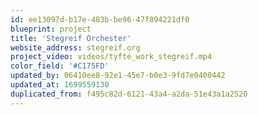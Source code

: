 ```yaml
---
id: ee13097d-b17e-403b-be96-47f894221df0
blueprint: project
title: 'Stegreif Orchester'
website_address: stegreif.org
project_video: videos/tyfte_work_stegreif.mp4
color_field: '#C175FD'
updated_by: 06410ee8-92e1-45e7-b0e3-9fd7e0400442
updated_at: 1699559130
duplicated_from: f495c82d-6121-43a4-a2da-51e43a1a2520
---
```

